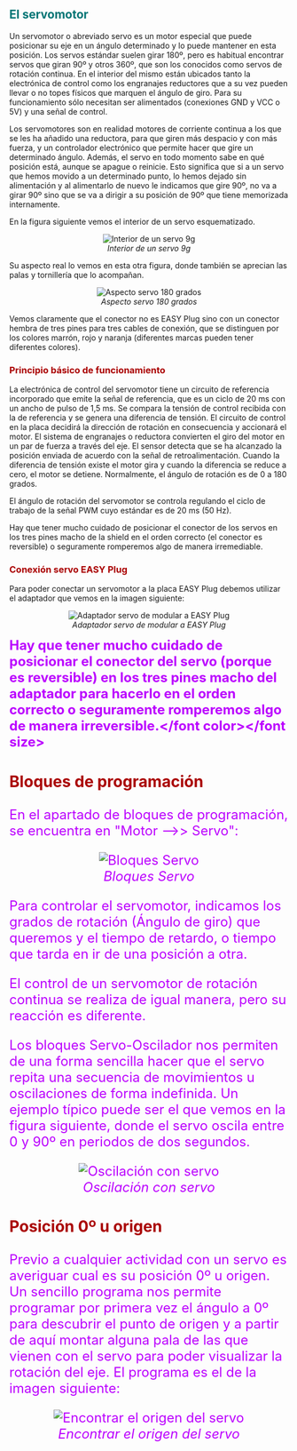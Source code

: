 ## <FONT COLOR=#007575>**El servomotor**</font>
Un servomotor o abreviado servo es un motor especial que puede posicionar su eje en un ángulo determinado y lo puede mantener en esta posición. Los servos estándar suelen girar 180º, pero es habitual encontrar servos que giran 90º y otros 360º, que son los conocidos como servos de rotación continua. En el interior del mismo están ubicados tanto la electrónica de control como los engranajes reductores que a su vez pueden llevar o no topes físicos que marquen el ángulo de giro. Para su funcionamiento sólo necesitan ser alimentados (conexiones GND y VCC o 5V) y una señal de control.

Los servomotores son en realidad motores de corriente continua a los que se les ha añadido una reductora, para que giren más despacio y con más fuerza, y un controlador electrónico que permite hacer que gire un determinado ángulo. Además, el servo en todo momento sabe en qué posición está, aunque se apague o reinicie. Esto significa que si a un servo que hemos movido a un determinado punto, lo hemos dejado sin alimentación y al alimentarlo de nuevo le indicamos que gire 90º, no va a girar 90º sino que se va a dirigir a su posición de 90º que tiene memorizada internamente.

En la figura siguiente vemos el interior de un servo esquematizado.

<center>

![Interior de un servo 9g](../img/actividadesEP/esq-servo.png)  
*Interior de un servo 9g*

</center>

Su aspecto real lo vemos en esta otra figura, donde también se aprecian las palas y tornillería que lo acompañan.

<center>

![Aspecto servo 180 grados](../img/actividadesEP/asp_servo.png)  
*Aspecto servo 180 grados*

</center>

Vemos claramente que el conector no es EASY Plug sino con un conector hembra de tres pines para tres cables de conexión, que se distinguen por los colores marrón, rojo y naranja (diferentes marcas pueden tener diferentes colores).

### <FONT COLOR=#AA0000>Principio básico de funcionamiento</font>
La electrónica de control del servomotor tiene un circuito de referencia incorporado que emite la señal de referencia, que es un ciclo de 20 ms con un ancho de pulso de 1,5 ms. Se compara la tensión de control recibida con la de referencia y se genera una diferencia de tensión. El circuito de control en la placa decidirá la dirección de rotación en consecuencia y accionará el motor. El sistema de engranajes o reductora convierten el giro del motor en un par de fuerza a través del eje. El sensor detecta que se ha alcanzado la posición enviada de acuerdo con la señal de retroalimentación. Cuando la diferencia de tensión existe el motor gira y cuando la diferencia se reduce a cero, el motor se detiene. Normalmente, el ángulo de rotación es de 0 a 180 grados.

El ángulo de rotación del servomotor se controla regulando el ciclo de trabajo de la señal PWM cuyo estándar es de 20 ms (50 Hz).

Hay que tener mucho cuidado de posicionar el conector de los servos en los tres pines macho de la shield en el orden correcto (el conector es reversible) o seguramente romperemos algo de manera irremediable.

### <FONT COLOR=#AA0000>Conexión servo EASY Plug</font>
Para poder conectar un servomotor a la placa EASY Plug debemos utilizar el adaptador que vemos en la imagen siguiente:

<center>

![Adaptador servo de modular a EASY Plug](../img/actividadesEP/servo_EP.png)  
*Adaptador servo de modular a EASY Plug*

</center>

<FONT COLOR=#BB00FF><font size="5"><b>Hay que tener mucho cuidado de posicionar el conector del servo (porque es reversible) en los tres pines macho del adaptador para hacerlo en el orden correcto o seguramente romperemos algo de manera irreversible.</font color></font size></b>

### <FONT COLOR=#AA0000>Bloques de programación</font>
En el apartado de bloques de programación, se encuentra en "Motor -->> Servo":

<center>

![Bloques Servo](../img/actividadesEP/Bservo.png)  
*Bloques Servo*

</center>

Para controlar el servomotor, indicamos los grados de rotación (Ángulo de giro) que queremos y el tiempo de retardo, o tiempo que tarda en ir de una posición a otra.

El control de un servomotor de rotación continua se realiza de igual manera, pero su reacción es diferente.

Los bloques Servo-Oscilador nos permiten de una forma sencilla hacer que el servo repita una secuencia de movimientos u oscilaciones de forma indefinida. Un ejemplo típico puede ser el que vemos en la figura siguiente, donde el servo oscila entre 0 y 90º en periodos de dos segundos.

<center>

![Oscilación con servo](../img/actividadesEP/oscilacion.png)  
*Oscilación con servo*

</center>

### <FONT COLOR=#AA0000>Posición 0º u origen</font>
Previo a cualquier actividad con un servo es averiguar cual es su posición 0º u origen. Un sencillo programa nos permite programar por primera vez el ángulo a 0º para descubrir el punto de origen y a partir de aquí montar alguna pala de las que vienen con el servo para poder visualizar la rotación del eje. El programa es el de la imagen siguiente:

<center>

![Encontrar el origen del servo](../img/actividadesEP/origen_servo.png)  
*Encontrar el origen del servo*

</center>
